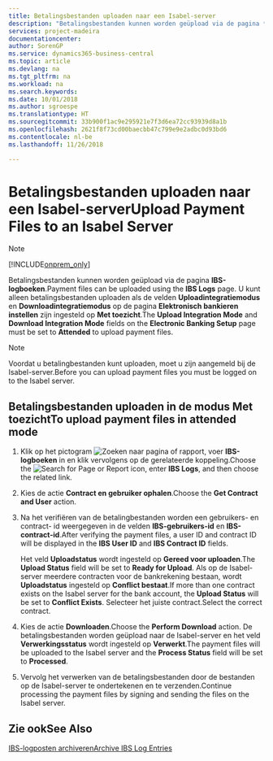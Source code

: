 ```yaml
---
title: Betalingsbestanden uploaden naar een Isabel-server
description: "Betalingsbestanden kunnen worden geüpload via de pagina **IBS-logboeken**. U kunt alleen betalingsbestanden uploaden als de velden **Uploadintegratiemodus** en **Downloadintegratiemodus** op de pagina **Elektronisch bankieren instellen** zijn ingesteld op **Met toezicht**."
services: project-madeira
documentationcenter: 
author: SorenGP
ms.service: dynamics365-business-central
ms.topic: article
ms.devlang: na
ms.tgt_pltfrm: na
ms.workload: na
ms.search.keywords: 
ms.date: 10/01/2018
ms.author: sgroespe
ms.translationtype: HT
ms.sourcegitcommit: 33b900f1ac9e295921e7f3d6ea72cc93939d8a1b
ms.openlocfilehash: 2621f8f73cd00baecbb47c799e9e2adbc0d93bd6
ms.contentlocale: nl-be
ms.lasthandoff: 11/26/2018

---
```

# <a name="upload-payment-files-to-an-isabel-server"></a><span data-ttu-id="6dd2b-104">Betalingsbestanden uploaden naar een Isabel-server</span><span class="sxs-lookup"><span data-stu-id="6dd2b-104">Upload Payment Files to an Isabel Server</span></span>
> [!Note]
> [!INCLUDE[onprem_only](../../includes/onprem_only_md.md)]

<span data-ttu-id="6dd2b-105">Betalingsbestanden kunnen worden geüpload via de pagina **IBS-logboeken**.</span><span class="sxs-lookup"><span data-stu-id="6dd2b-105">Payment files can be uploaded using the **IBS Logs** page.</span></span> <span data-ttu-id="6dd2b-106">U kunt alleen betalingsbestanden uploaden als de velden **Uploadintegratiemodus** en **Downloadintegratiemodus** op de pagina **Elektronisch bankieren instellen** zijn ingesteld op **Met toezicht**.</span><span class="sxs-lookup"><span data-stu-id="6dd2b-106">The **Upload Integration Mode** and **Download Integration Mode** fields on the **Electronic Banking Setup** page must be set to **Attended** to upload payment files.</span></span>  

> [!NOTE]  
>  <span data-ttu-id="6dd2b-107">Voordat u betalingbestanden kunt uploaden, moet u zijn aangemeld bij de Isabel-server.</span><span class="sxs-lookup"><span data-stu-id="6dd2b-107">Before you can upload payment files you must be logged on to the Isabel server.</span></span>  

## <a name="to-upload-payment-files-in-attended-mode"></a><span data-ttu-id="6dd2b-108">Betalingsbestanden uploaden in de modus Met toezicht</span><span class="sxs-lookup"><span data-stu-id="6dd2b-108">To upload payment files in attended mode</span></span>  

1.  <span data-ttu-id="6dd2b-109">Klik op het pictogram ![Zoeken naar pagina of rapport](../../media/ui-search/search_small.png "pictogram Zoeken naar pagina of rapport"), voer **IBS-logboeken** in en klik vervolgens op de gerelateerde koppeling.</span><span class="sxs-lookup"><span data-stu-id="6dd2b-109">Choose the ![Search for Page or Report](../../media/ui-search/search_small.png "Search for Page or Report icon") icon, enter **IBS Logs**, and then choose the related link.</span></span>  
2.  <span data-ttu-id="6dd2b-110">Kies de actie **Contract en gebruiker ophalen**.</span><span class="sxs-lookup"><span data-stu-id="6dd2b-110">Choose the **Get Contract and User** action.</span></span>  
3.  <span data-ttu-id="6dd2b-111">Na het verifiëren van de betalingbestanden worden een gebruikers- en contract- id weergegeven in de velden **IBS-gebruikers-id** en **IBS-contract-id**.</span><span class="sxs-lookup"><span data-stu-id="6dd2b-111">After verifying the payment files, a user ID and contract ID will be displayed in the **IBS User ID** and **IBS Contract ID** fields.</span></span>  

    <span data-ttu-id="6dd2b-112">Het veld **Uploadstatus** wordt ingesteld op **Gereed voor uploaden**.</span><span class="sxs-lookup"><span data-stu-id="6dd2b-112">The **Upload Status** field will be set to **Ready for Upload**.</span></span> <span data-ttu-id="6dd2b-113">Als op de Isabel-server meerdere contracten voor de bankrekening bestaan, wordt **Uploadstatus** ingesteld op **Conflict bestaat**.</span><span class="sxs-lookup"><span data-stu-id="6dd2b-113">If more than one contract exists on the Isabel server for the bank account, the **Upload Status** will be set to **Conflict Exists**.</span></span> <span data-ttu-id="6dd2b-114">Selecteer het juiste contract.</span><span class="sxs-lookup"><span data-stu-id="6dd2b-114">Select the correct contract.</span></span>  

4.  <span data-ttu-id="6dd2b-115">Kies de actie **Downloaden**.</span><span class="sxs-lookup"><span data-stu-id="6dd2b-115">Choose the **Perform Download** action.</span></span> <span data-ttu-id="6dd2b-116">De betalingsbestanden worden geüpload naar de Isabel-server en het veld **Verwerkingsstatus** wordt ingesteld op **Verwerkt**.</span><span class="sxs-lookup"><span data-stu-id="6dd2b-116">The payment files will be uploaded to the Isabel server and the **Process Status** field will be set to **Processed**.</span></span>  
5.  <span data-ttu-id="6dd2b-117">Vervolg het verwerken van de betalingsbestanden door de bestanden op de Isabel-server te ondertekenen en te verzenden.</span><span class="sxs-lookup"><span data-stu-id="6dd2b-117">Continue processing the payment files by signing and sending the files on the Isabel server.</span></span>  

## <a name="see-also"></a><span data-ttu-id="6dd2b-118">Zie ook</span><span class="sxs-lookup"><span data-stu-id="6dd2b-118">See Also</span></span>  
 [<span data-ttu-id="6dd2b-119">IBS-logposten archiveren</span><span class="sxs-lookup"><span data-stu-id="6dd2b-119">Archive IBS Log Entries</span></span>](how-to-archive-ibs-log-entries.md)

